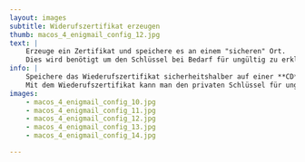 ```yaml
---
layout: images
subtitle: Widerufszertifikat erzeugen
thumb: macos_4_enigmail_config_12.jpg
text: |
    Erzeuge ein Zertifikat und speichere es an einem "sicheren" Ort.  
    Dies wird benötigt um den Schlüssel bei Bedarf für ungültig zu erklären.
info: |
    Speichere das Wiederufszertifikat sicherheitshalber auf einer **CD** oder einem **USB Stick**.  
    Mit dem Wiederufszertifikat kann man den privaten Schlüssel für ungültig erklären, um, bei Diebstahl des Schlüssels, Mißbrauch (Identitätdiebstahl, mitlesen von verschlüsselten Emails) zu verhindern.
images: 
    - macos_4_enigmail_config_10.jpg
    - macos_4_enigmail_config_11.jpg
    - macos_4_enigmail_config_12.jpg
    - macos_4_enigmail_config_13.jpg
    - macos_4_enigmail_config_14.jpg

--- 
```


